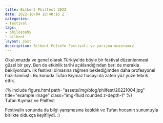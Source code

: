 ```yaml
---
title: Bilkent Philfest 2022
date: 2022-10-04 18:40:16 Z
categories:
- festival
tags:
- philosophy
- bilkent
layout: post
description: Bilkent Felsefe Festivali ve yarışma maceramız
---
```


 Okulumuzda ve genel olarak Türkiye'de böyle bir festival düzenlenmesi güzel bir şey. Ben de etkinlik tarihi açıklandığından beri de merakla bekliyordum. İlk festival olmasına rağmen beklediğimden daha profesyonel hazırlanmıştı. Bu konuda Tufan Kıymaz hocayı da zaten yüz yüze tebrik ettik.


<div class="row">
    <div class="col-sm mt-3 mt-md-0">
        {% include figure.html path="assets/img/blog/philfest/20221004.jpg" title="example image" class="img-fluid rounded z-depth-1" %}
    </div>
</div>
<div class="caption">
    Tufan Kıymaz ve Philfest 
</div>

Festivalin sonunda da bilgi yarışmasına katıldık ve Tufan hocanın sunumuyla birlikte oldukça keyifliydi. :)

